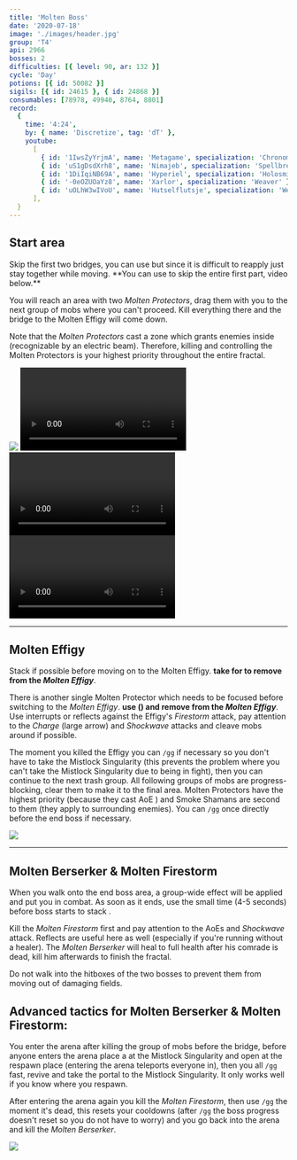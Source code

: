 ```yaml
---
title: 'Molten Boss'
date: '2020-07-18'
image: './images/header.jpg'
group: 'T4'
api: 2966
bosses: 2
difficulties: [{ level: 90, ar: 132 }]
cycle: 'Day'
potions: [{ id: 50082 }]
sigils: [{ id: 24615 }, { id: 24868 }]
consumables: [78978, 49940, 8764, 8801]
record:
  {
    time: '4:24',
    by: { name: 'Discretize', tag: 'dT' },
    youtube:
      [
        { id: '1IwsZyYrjmA', name: 'Metagame', specialization: 'Chronomancer' },
        { id: 'uS1gDsdXrh8', name: 'Nimajeb', specialization: 'Spellbreaker' },
        { id: '1DiIqiNB69A', name: 'Hyperiel', specialization: 'Holosmith' },
        { id: '-0eOZUOaYz8', name: 'Xarlor', specialization: 'Weaver' },
        { id: 'uOLhW3wIVoU', name: 'Hutselflutsje', specialization: 'Weaver' },
      ],
  }
---
```


## Start area <Item id="50082" disableText/>

<Grid>
<GridItem sm="8">
Skip the first two bridges, you can use <Effect name="stealth"/> but since it is difficult to reapply just stay together while moving.
**You can use <Item id="78978"/> to skip the entire first part, video below.**


You will reach an area with two _Molten Protectors_, drag them with you to the next group of mobs where you can't proceed. Kill everything there and the bridge to the Molten Effigy will come down.

Note that the _Molten Protectors_ cast a zone which grants enemies inside <Effect name="invulnerability"/> (recognizable by an electric beam). Therefore, killing and controlling the Molten Protectors is your highest priority throughout the entire fractal.

</GridItem>

<GridItem sm="4">
<Image src="./images/start.jpg" caption="The long way down"/>
</GridItem>
</Grid>

<GridItem sm="12">
<Tabs>
<Tab specialization="Revenant">
<Video title="Revenant skip" youtube="vn2UvjuDW1M"/>  
</Tab>

<Tab specialization="Guardian">
<Video title="Guardian skip" timestamp="364" youtube="MmJTsOhdQeo"/>
</Tab>

<Tab specialization="Thief">
<Video title="Thief skip" timestamp="172"  youtube="Alpgs_GaZV0"/>
</Tab>
</Tabs>
</GridItem>

---

## Molten Effigy <Item id="50082" disableText/>

Stack <Boon name="might"/> if possible before moving on to the Molten Effigy. **<Specialization name="Revenant"/> take <Skill name="Legendary Demon Stance"/> for <Skill name="Banish Enchantment"/> to remove <Boon name="Protection"> from the _Molten Effigy_**.

There is another single Molten Protector which needs to be focused before switching to the _Molten Effigy_. **<Specialization name="Revenant"/> use <Skill name="Banish Enchantment"/> (<Skill name="Legendary Demon Stance" disableText/>) and remove <Boon name="Protection"/> from the _Molten Effigy_**. Use interrupts or reflects against the Effigy's _Firestorm_ attack, pay attention to the _Charge_ (large arrow) and _Shockwave_ attacks and cleave mobs around if possible.

The moment you killed the Effigy you can `/gg` if necessary so you don't have to take the Mistlock Singularity (this prevents the problem where you can't take the Mistlock Singularity due to being in fight), then you can continue to the next trash group. All following groups of mobs are progress-blocking, clear them to make it to the final area. Molten Protectors have the highest priority (because they cast AoE <Effect name="invulnerability"/>) and Smoke Shamans are second to them (they apply <Effect name="stealth"/> to surrounding enemies). You can `/gg` once directly before the end boss if necessary.

<Image src="./images/molten_effigy.jpg" caption="The Molten Effigy"/>

---

## Molten Berserker & Molten Firestorm <Item id="50082" disableText/>

When you walk onto the end boss area, a group-wide <Effect name="agony"/> effect will be applied and put you in combat. As soon as it ends, use the small time (4-5 seconds) before boss starts to stack <Boon name="might"/>.

Kill the _Molten Firestorm_ first and pay attention to the AoEs and _Shockwave_ attack. Reflects are useful here as well (especially if you're running without a healer). The _Molten Berserker_ will heal to full health after his comrade is dead, kill him afterwards to finish the fractal.

Do not walk into the hitboxes of the two bosses to prevent them from moving out of damaging fields.

## Advanced tactics for Molten Berserker & Molten Firestorm:

You enter the arena after killing the group of mobs before the bridge, before anyone enters the arena place a <Item id="78978"/> at the Mistlock Singularity and open at the respawn place (entering the arena teleports everyone in), then you all `/gg` fast, revive and take the portal to the Mistlock Singularity. It only works well if you know where you respawn.

After entering the arena again you kill the _Molten Firestorm_, then use `/gg` the moment it's dead, this resets your cooldowns (after `/gg` the boss progress doesn't reset so you do not have to worry) and you go back into the arena and kill the _Molten Berserker_.

<Image src="./images/endboss.jpg" caption="The Molten Berserker & Molten Firestorm"/>

